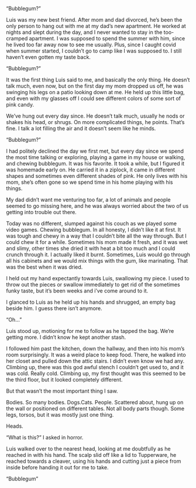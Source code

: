 “Bubblegum?”

Luis was my new best friend. After mom and dad divorced, he’s been the only person to hang out with me at my dad’s new apartment. He worked at nights and slept during the day, and I never wanted to stay in the too-cramped apartment. I was supposed to spend the summer with him, since he lived too far away now to see me usually. Plus, since I caught covid when summer started, I couldn’t go to camp like I was supposed to. I still haven’t even gotten my taste back.

“Bubblegum?”

It was the first thing Luis said to me, and basically the only thing. He doesn’t talk much, even now, but on the first day my mom dropped us off, he was swinging his legs on a patio looking down at me. He held up this little bag, and even with my glasses off I could see different colors of some sort of pink candy.

We’ve hung out every day since. He doesn’t talk much, usually he nods or shakes his head, or shrugs. On more complicated things, he points. That’s fine. I talk a lot filling the air and it doesn’t seem like he minds.

“Bubblegum?”

I had politely declined the day we first met, but every day since we spend the most time talking or exploring, playing a game in my house or walking, and chewing bubblegum. It was his favorite. It took a while, but I figured it was homemade early on. He carried it in a ziplock, it came in different shapes and sometimes even different shades of pink. He only lives with his mom, she’s often gone so we spend time in his home playing with his things.

My dad didn’t want me venturing too far, a lot of animals and people seemed to go missing here, and he was always worried about the two of us getting into trouble out there.

Today was no different, slumped against his couch as we played some video games. Chewing bubblegum. In all honesty, I didn’t like it at first. It was tough and chewy in a way that I couldn’t bite all the way through. But I could chew it for a while. Sometimes his mom made it fresh, and it was wet and slimy, other times she dried it with heat a bit too much and I could crunch through it. I actually liked it burnt. Sometimes, Luis would go through all his cabinets and we would mix things with the gum, like marinating. That was the best when it was dried.

I held out my hand expectantly towards Luis, swallowing my piece. I used to throw out the pieces or swallow immediately to get rid of the sometimes funky taste, but it’s been weeks and i’ve come around to it.

I glanced to Luis as he held up his hands and shrugged, an empty bag beside him. I guess there isn’t anymore.

“Oh…”

Luis stood up, motioning for me to follow as he tapped the bag. We’re getting more. I didn’t know he kept another stash.

I followed him past the kitchen, down the hallway, and then into his mom’s room surprisingly. It was a weird place to keep food. There, he walked into her closet and pulled down the attic stairs. I didn’t even know we had any. Climbing up, there was this god awful stench I couldn’t get used to, and it was cold. Really cold. Climbing up, my first thought was this seemed to be the third floor, but it looked completely different.

But that wasn’t the most important thing I saw.

Bodies. So many bodies. Dogs.Cats. People. Scattered about, hung up on the wall or positioned on different tables. Not all body parts though. Some legs, torsos, but it was mostly just one thing.

Heads.

“What is this?” I asked in horror.

Luis walked over to the nearest head, looking at me doubtfully as he reached in with his hand. The scalp slid off like a lid to Tupperware, he reached towards a cleaver, using his hands and cutting just a piece from inside before handing it out for me to take.

“Bubblegum”